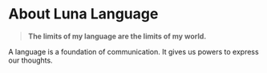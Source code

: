 # About Luna Language

> **The limits of my language are the limits of my world.**



A language is a foundation of communication. It gives us powers to express our thoughts. 

